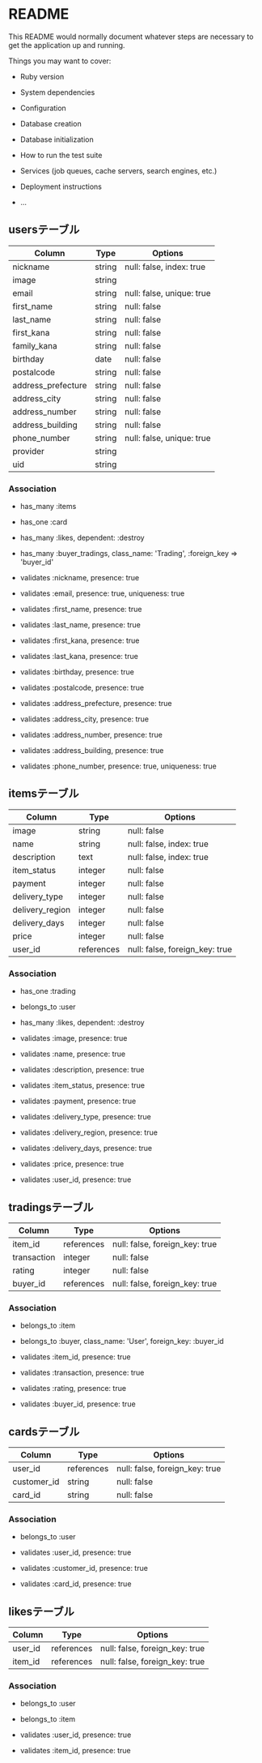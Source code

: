 # README

This README would normally document whatever steps are necessary to get the
application up and running.

Things you may want to cover:

* Ruby version

* System dependencies

* Configuration

* Database creation

* Database initialization

* How to run the test suite

* Services (job queues, cache servers, search engines, etc.)

* Deployment instructions

* ...


## usersテーブル

|Column|Type|Options|
|------|----|-------|
|nickname|string|null: false, index: true|
|image|string||
|email|string|null: false, unique: true|
|first_name|string|null: false|
|last_name|string|null: false|
|first_kana|string|null: false|
|family_kana|string|null: false|
|birthday|date|null: false|
|postalcode|string|null: false|
|address_prefecture|string|null: false|
|address_city|string|null: false|
|address_number|string|null: false|
|address_building|string|null: false|
|phone_number|string|null: false, unique: true|
|provider|string||
|uid|string||

### Association
- has_many :items
- has_one :card
- has_many :likes, dependent: :destroy
- has_many :buyer_tradings, class_name: 'Trading', :foreign_key => 'buyer_id'

- validates :nickname, presence: true
- validates :email, presence: true, uniqueness: true
- validates :first_name, presence: true
- validates :last_name, presence: true
- validates :first_kana, presence: true
- validates :last_kana, presence: true
- validates :birthday, presence: true
- validates :postalcode, presence: true
- validates :address_prefecture, presence: true
- validates :address_city, presence: true
- validates :address_number, presence: true
- validates :address_building, presence: true
- validates :phone_number, presence: true, uniqueness: true



## itemsテーブル

|Column|Type|Options|
|------|----|-------|
|image|string|null: false|
|name|string|null: false, index: true|
|description|text|null: false, index: true|
|item_status|integer|null: false|
|payment|integer|null: false|
|delivery_type|integer|null: false|
|delivery_region|integer|null: false|
|delivery_days|integer|null: false|
|price|integer|null: false|
|user_id|references|null: false, foreign_key: true|

### Association
- has_one :trading
- belongs_to :user
- has_many :likes, dependent: :destroy

- validates :image, presence: true
- validates :name, presence: true
- validates :description, presence: true
- validates :item_status, presence: true
- validates :payment, presence: true
- validates :delivery_type, presence: true
- validates :delivery_region, presence: true
- validates :delivery_days, presence: true
- validates :price, presence: true
- validates :user_id, presence: true



## tradingsテーブル

|Column|Type|Options|
|------|----|-------|
|item_id|references|null: false, foreign_key: true|
|transaction|integer|null: false|
|rating|integer|null: false|
|buyer_id|references|null: false, foreign_key: true|

### Association
- belongs_to :item
- belongs_to :buyer, class_name: 'User', foreign_key: :buyer_id

- validates :item_id, presence: true
- validates :transaction, presence: true
- validates :rating, presence: true
- validates :buyer_id, presence: true



## cardsテーブル

|Column|Type|Options|
|------|----|-------|
|user_id|references|null: false, foreign_key: true|
|customer_id|string|null: false|
|card_id|string|null: false|

### Association
- belongs_to :user

- validates :user_id, presence: true
- validates :customer_id, presence: true
- validates :card_id, presence: true



## likesテーブル

|Column|Type|Options|
|------|----|-------|
|user_id|references|null: false, foreign_key: true|
|item_id|references|null: false, foreign_key: true|

### Association
- belongs_to :user
- belongs_to :item

- validates :user_id, presence: true
- validates :item_id, presence: true
